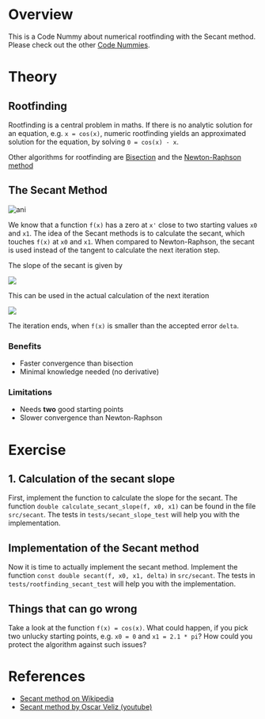 # Overview

This is a Code Nummy about numerical rootfinding with the Secant method. Please check out the
other [Code Nummies](https://github.com/Laguna1989/CodeNummies_Overview).

# Theory

## Rootfinding

Rootfinding is a central problem in maths. If there is no analytic solution for an equation, e.g. `x = cos(x)`, numeric
rootfinding yields an approximated solution for the equation, by solving `0 = cos(x) - x`.

Other algorithms for rootfinding
are [Bisection](https://github.com/Laguna1989/CodeKata_Numerics_RootFindingWithBisection) and
the [Newton-Raphson method](https://github.com/Laguna1989/CodeKata_Numerics_RootFindingWithNewtonRaphson)

## The Secant Method

![ani](https://user-images.githubusercontent.com/2394228/128999088-339f6a65-aa3e-4026-bca4-59eadbf87635.gif)

We know that a function `f(x)` has a zero at `x'` close to two starting values `x0` and `x1`. The idea of the Secant
methods is to calculate the secant, which touches `f(x)` at `x0` and `x1`. When compared to Newton-Raphson, the secant
is used instead of the tangent to calculate the next iteration step.

The slope of the secant is given by

<img src="https://render.githubusercontent.com/render/math?math=d(x_0%2C%20x_1)%20%3D%20%5Cfrac%7Bf(x_1)%20-%20f(x_0)%7D%7Bx_1-x_0%7D">


This can be used in the actual calculation of the next iteration

<img src="https://render.githubusercontent.com/render/math?math=x_2%20%3D%20x_1%20-%20%5Cfrac%7Bf(x_1)%7D%7Bd(x_0%2C%20x_1)%7D">


The iteration ends, when `f(x)` is smaller than the accepted error `delta`.

### Benefits

* Faster convergence than bisection
* Minimal knowledge needed (no derivative)

### Limitations

* Needs **two** good starting points
* Slower convergence than Newton-Raphson

# Exercise

## 1. Calculation of the secant slope

First, implement the function to calculate the slope for the secant. The
function `double calculate_secant_slope(f, x0, x1)` can be found
in the file `src/secant`. The tests in `tests/secant_slope_test` will help you with the implementation.

## Implementation of the Secant method

Now it is time to actually implement the secant method. Implement the
function `const double secant(f, x0, x1, delta)`
in `src/secant`. The tests in `tests/rootfinding_secant_test` will help you with the implementation.

## Things that can go wrong

Take a look at the function `f(x) = cos(x)`. What could happen, if you pick two unlucky starting points, e.g. `x0 = 0`
and `x1 = 2.1 * pi`? How could you protect the algorithm against such issues?

# References

* [Secant method on Wikipedia](https://en.wikipedia.org/wiki/Secant_method)
* [Secant method by Oscar Veliz (youtube)](https://www.youtube.com/watch?v=_MfjXOLUnyw&ab_channel=OscarVeliz)
